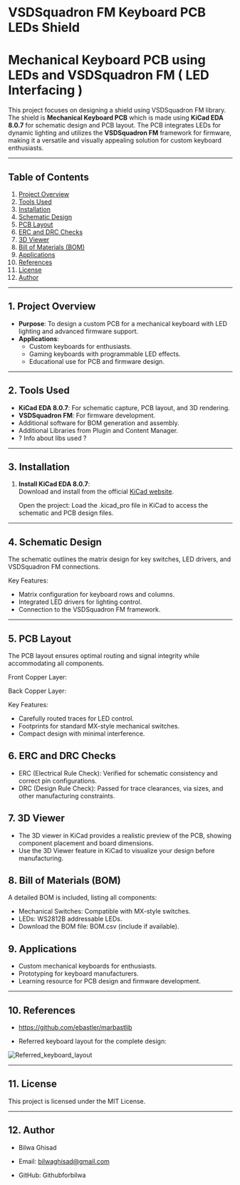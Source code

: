 # VSDSquadron FM Keyboard PCB LEDs Shield

# Mechanical Keyboard PCB using LEDs and VSDSquadron FM ( LED Interfacing )

This project focuses on designing a shield using VSDSquadron FM library. The shield is **Mechanical Keyboard PCB** which is made using **KiCad EDA 8.0.7** for schematic design and PCB layout. The PCB integrates LEDs for dynamic lighting and utilizes the **VSDSquadron FM** framework for firmware, making it a versatile and visually appealing solution for custom keyboard enthusiasts.

---

## Table of Contents
1. [Project Overview](#project-overview)
2. [Tools Used](#tools-used)
3. [Installation](#installation)
4. [Schematic Design](#schematic-design)
5. [PCB Layout](#pcb-layout)
6. [ERC and DRC Checks](#erc-and-drc-checks)
7. [3D Viewer](#3d-viewer)
8. [Bill of Materials (BOM)](#bill-of-materials-bom)
9. [Applications](#applications)
10. [References](#references)
11. [License](#license) 
12. [Author](#author)
    
---

## 1. Project Overview

- **Purpose**: To design a custom PCB for a mechanical keyboard with LED lighting and advanced firmware support.
- **Applications**: 
  - Custom keyboards for enthusiasts.
  - Gaming keyboards with programmable LED effects.
  - Educational use for PCB and firmware design.

---

## 2. Tools Used

- **KiCad EDA 8.0.7**: For schematic capture, PCB layout, and 3D rendering.
- **VSDSquadron FM**: For firmware development.
- Additional software for BOM generation and assembly.
- Additional Libraries from Plugin and Content Manager.
- ? Info about  libs used ?

---

## 3. Installation

1. **Install KiCad EDA 8.0.7**:  
   Download and install from the official [KiCad website](https://www.kicad.org).

   Open the project:
   Load the .kicad_pro file in KiCad to access the schematic and PCB design files.

---

## 4. Schematic Design
The schematic outlines the matrix design for key switches, LED drivers, and VSDSquadron FM connections.

Key Features:
* Matrix configuration for keyboard rows and columns.
* Integrated LED drivers for lighting control.
* Connection to the VSDSquadron FM framework.

---

## 5. PCB Layout
The PCB layout ensures optimal routing and signal integrity while accommodating all components.

Front Copper Layer:

Back Copper Layer:

Key Features:
* Carefully routed traces for LED control.
* Footprints for standard MX-style mechanical switches.
* Compact design with minimal interference.

## 6. ERC and DRC Checks
- ERC (Electrical Rule Check): Verified for schematic consistency and correct pin configurations.
- DRC (Design Rule Check): Passed for trace clearances, via sizes, and other manufacturing constraints.

## 7. 3D Viewer
- The 3D viewer in KiCad provides a realistic preview of the PCB, showing component placement and board dimensions.
- Use the 3D Viewer feature in KiCad to visualize your design before manufacturing.

## 8. Bill of Materials (BOM)
A detailed BOM is included, listing all components:

- Mechanical Switches: Compatible with MX-style switches.
- LEDs: WS2812B addressable LEDs.
- Download the BOM file: BOM.csv (include if available).

## 9. Applications
* Custom mechanical keyboards for enthusiasts.
* Prototyping for keyboard manufacturers.
* Learning resource for PCB design and firmware development.

---

## 10. References 
- https://github.com/ebastler/marbastlib

- Referred keyboard layout for the complete design:

![Referred_keyboard_layout](https://github.com/user-attachments/assets/9ab065c1-98ef-491e-b0b7-72acb6d3723a)


---

## 11. License
This project is licensed under the MIT License.

---

## 12. Author 
- Bilwa Ghisad

- Email: bilwaghisad@gmail.com
- GitHub: Githubforbilwa




